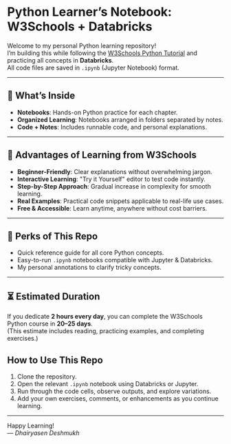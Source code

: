 # Python Learner’s Notebook: W3Schools + Databricks

Welcome to my personal Python learning repository!  
I’m building this while following the [W3Schools Python Tutorial](https://www.w3schools.com/python/) and practicing all concepts in **Databricks**.  
All code files are saved in `.ipynb` (Jupyter Notebook) format.

---

## 📂 What’s Inside

- **Notebooks**: Hands-on Python practice for each chapter.
- **Organized Learning**: Notebooks arranged in folders separated by notes.
- **Code + Notes**: Includes runnable code, and personal explanations.

---

## 🌟 Advantages of Learning from W3Schools

- **Beginner-Friendly**: Clear explanations without overwhelming jargon.  
- **Interactive Learning**: "Try it Yourself" editor to test code instantly.  
- **Step-by-Step Approach**: Gradual increase in complexity for smooth learning.  
- **Real Examples**: Practical code snippets applicable to real-life use cases.  
- **Free & Accessible**: Learn anytime, anywhere without cost barriers.

---

## 🎯 Perks of This Repo

- Quick reference guide for all core Python concepts.  
- Easy-to-run `.ipynb` notebooks compatible with Jupyter & Databricks.  
- My personal annotations to clarify tricky concepts.   

---

## ⏳ Estimated Duration

If you dedicate **2 hours every day**, you can complete the W3Schools Python course in **20–25 days**.  
(This estimate includes reading, practicing examples, and completing exercises.)


##  How to Use This Repo

1. Clone the repository.
2. Open the relevant `.ipynb` notebook using Databricks or Jupyter.
3. Run through the code cells, observe outputs, and explore variations.
4. Add your own exercises, comments, or enhancements as you continue learning.

---

Happy Learning!  
— *Dhairyasen Deshmukh*
